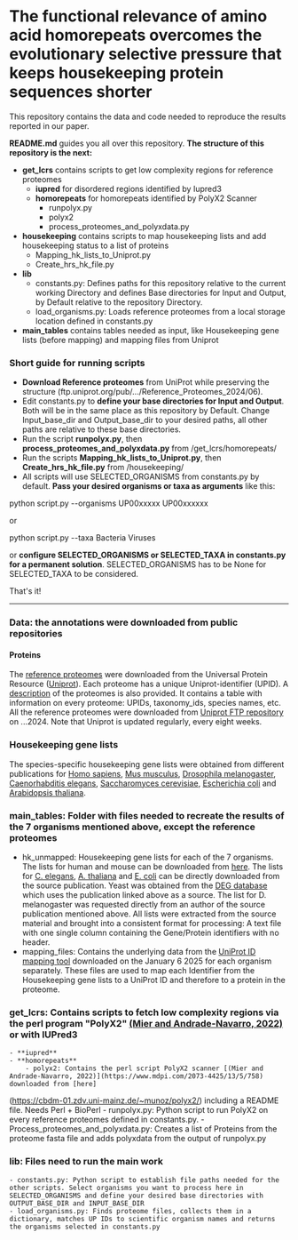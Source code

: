 # The functional relevance of amino acid homorepeats overcomes the evolutionary selective pressure that keeps housekeeping protein sequences shorter
This repository contains the data and code needed to reproduce the results reported in our paper.

**README.md** guides you all over this repository. **The structure of this repository is the next:** 
 - **get_lcrs** contains scripts to get low complexity regions for reference proteomes
	- **iupred** for disordered regions identified by Iupred3
	- **homorepeats** for homorepeats identified by PolyX2 Scanner
		- runpolyx.py
		- polyx2
		- process_proteomes_and_polyxdata.py
 - **housekeeping** contains scripts to map housekeeping lists and add housekeeping status to a list of proteins
	- Mapping_hk_lists_to_Uniprot.py
	- Create_hrs_hk_file.py
- **lib**
	- constants.py: Defines paths for this repository relative to the current working Directory and defines Base directories for Input and Output, by Default relative to the repository Directory.
	- load_organisms.py: Loads reference proteomes from a local storage location defined in constants.py
 - **main_tables** contains tables needed as input, like Housekeeping gene lists (before mapping) and mapping files from Uniprot

### Short guide for running scripts
- **Download Reference proteomes** from UniProt while preserving the structure (ftp.uniprot.org/pub/.../Reference_Proteomes_2024/06).
- Edit constants.py to **define your base directories for Input and Output**. Both will be in the same place as this repository by Default. Change Input_base_dir and Output_base_dir to your desired paths, all other paths are relative to these base directories. 
- Run the script **runpolyx.py**, then **process_proteomes_and_polyxdata.py** from /get_lcrs/homorepeats/
- Run the scripts **Mapping_hk_lists_to_Uniprot.py**, then **Create_hrs_hk_file.py** from /housekeeping/
- All scripts will use SELECTED_ORGANISMS from constants.py by default. **Pass your desired organisms or taxa as arguments** like this:

python script.py --organisms UP00xxxxx UP00xxxxxx

or

python script.py --taxa Bacteria Viruses

or **configure SELECTED_ORGANISMS or SELECTED_TAXA in constants.py for a permanent solution**. SELECTED_ORGANISMS has to be None for SELECTED_TAXA to be considered.

That's it!

   ---
### Data: the annotations were downloaded from public repositories

#### Proteins
The [reference proteomes](https://www.uniprot.org/proteomes/?query=*&fil=reference%3Ayes) were downloaded from the Universal Protein Resource ([Uniprot](https://www.uniprot.org/)). Each proteome has a unique Uniprot-identifier (UPID). A [description](https://ftp.uniprot.org/pub/databases/uniprot/current_release/knowledgebase/reference_proteomes/README) of the proteomes is also provided. It contains a table with information on every proteome: UPIDs, taxonomy_ids, species names, etc. All the reference proteomes were downloaded from [Uniprot FTP repository](https://ftp.uniprot.org/pub/databases/uniprot/current_release/knowledgebase/reference_proteomes/) on ...2024. Note that Uniprot is updated regularly, every eight weeks. 

### Housekeeping gene lists
The species-specific housekeeping gene lists were obtained from different publications for [Homo sapiens](https://pubmed.ncbi.nlm.nih.gov/32663312/), [Mus musculus](https://pubmed.ncbi.nlm.nih.gov/32663312/), [Drosophila melanogaster](http://www.biomedcentral.com/1471-2164/7/277), [Caenorhabditis elegans](https://journals.plos.org/ploscompbiol/article?id=10.1371/journal.pcbi.1010295), [Saccharomyces cerevisiae](https://www.nature.com/articles/nature00935), [Escherichia coli](https://journals.asm.org/doi/full/10.1128/jb.185.19.5673-5684.2003) and [Arabidopsis thaliana](https://bmcgenomics.biomedcentral.com/articles/10.1186/1471-2164-9-438).

### main_tables: Folder with files needed to recreate the results of the 7 organisms mentioned above, except the reference proteomes
- hk_unmapped: Housekeeping gene lists for each of the 7 organisms. The lists for human and mouse can be downloaded from [here](https://housekeeping.unicamp.br/?download). The lists for [C. elegans](https://doi.org/10.1371/journal.pcbi.1010295.s014), [A. thaliana](https://static-content.springer.com/esm/art%3A10.1186%2F1471-2164-9-438/MediaObjects/12864_2008_1631_MOESM13_ESM.xls) and [E. coli](https://www.genome.wisc.edu/Gerdes2003/supplementary_table.html) can be directly downloaded from the source publication. Yeast was obtained from the [DEG database](https://tubic.org/deg/public/index.php/organism/eukaryotes/DEG2001.html) which uses the publication linked above as a source. The list for D. melanogaster was requested directly from an author of the source publication mentioned above. All lists were extracted from the source material and brought into a consistent format for processing: A text file with one single column containing the Gene/Protein identifiers with no header.
- mapping_files: Contains the underlying data from the [UniProt ID mapping tool](https://www.uniprot.org/id-mapping) downloaded on the January 6 2025 for each organism separately. These files are used to map each Identifier from the Housekeeping gene lists to a UniProt ID and therefore to a protein in the proteome. 


### get_lcrs: Contains scripts to fetch low complexity regions via the perl program "PolyX2" [(Mier and Andrade-Navarro, 2022)](https://www.mdpi.com/2073-4425/13/5/758) or with IUPred3
	- **iupred**
	- **homorepeats**
		- polyx2: Contains the perl script PolyX2 scanner [(Mier and Andrade-Navarro, 2022)](https://www.mdpi.com/2073-4425/13/5/758) downloaded from [here]
(https://cbdm-01.zdv.uni-mainz.de/~munoz/polyx2/) including a README file. Needs Perl + BioPerl
		- runpolyx.py: Python script to run PolyX2 on every reference proteomes defined in constants.py.
		- Process_proteomes_and_polyxdata.py: Creates a list of Proteins from the proteome fasta file and adds polyxdata from the output of runpolyx.py

### lib: Files need to run the main work
	- constants.py: Python script to establish file paths needed for the other scripts. Select organisms you want to process here in SELECTED_ORGANISMS and define your desired base directories with OUTPUT_BASE_DIR and INPUT_BASE_DIR
	- load_organisms.py: Finds proteome files, collects them in a dictionary, matches UP IDs to scientific organism names and returns the organisms selected in constants.py
